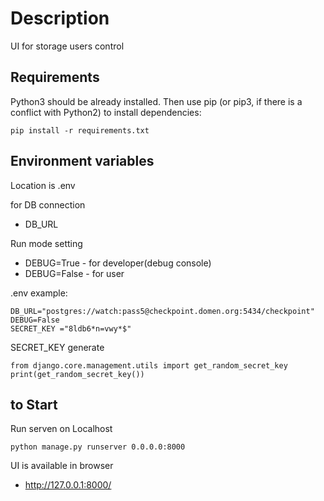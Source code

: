 # Description

UI for storage users control


## Requirements

Python3 should be already installed. Then use pip (or pip3, if there is a conflict with Python2) to install dependencies:
```
pip install -r requirements.txt
``` 

## Environment variables
Location is  .env

for DB connection
 * DB_URL

Run mode setting
 * DEBUG=True - for developer(debug console)
 * DEBUG=False  - for user

.env example:
```
DB_URL="postgres://watch:pass5@checkpoint.domen.org:5434/checkpoint"
DEBUG=False 
SECRET_KEY ="8ldb6*n=vwy*$" 
```

SECRET_KEY generate
```
from django.core.management.utils import get_random_secret_key
print(get_random_secret_key())
```
## to Start
Run serven on Localhost
```
python manage.py runserver 0.0.0.0:8000
```

UI is available in browser 
* http://127.0.0.1:8000/
